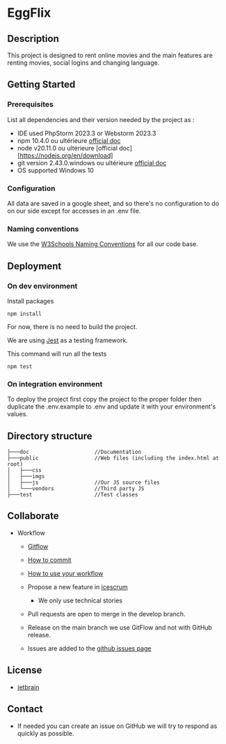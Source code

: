 # EggFlix

## Description

This project is designed to rent online movies and the main features are renting movies, social logins and changing language.

## Getting Started

### Prerequisites

List all dependencies and their version needed by the project as :

* IDE used PhpStorm 2023.3 or Webstorm 2023.3
* npm 10.4.0 ou ultérieure [official doc](https://docs.npmjs.com/try-the-latest-stable-version-of-npm)
* node v20.11.0 ou ultérieure [official doc][https://nodejs.org/en/download]
* git version 2.43.0.windows ou ultérieure [official doc](https://git-scm.com/)
* OS supported Windows 10

### Configuration

All data are saved in a google sheet, and so there's no configuration to do on our side except for accesses in an .env file.

### Naming conventions

We use the [W3Schools Naming Conventions](https://www.w3schools.com/js/js_conventions.asp) for all our code base.

## Deployment

### On dev environment
Install packages
```shell
npm install
```

For now, there is no need to build the project.

We are using [Jest](https://jestjs.io/) as a testing framework.

This command will run all the tests
```shell
npm test
```

### On integration environment

To deploy the project first copy the project to the proper folder then duplicate the .env.example to .env and 
update it with your environment's values.

## Directory structure
```shell
├───doc                     //Documentation
├───public                  //Web files (including the index.html at root)
│   ├───css
│   ├───imgs
│   ├───js                  //Our JS source files
│   └───vendors             //Third party JS
├───test                    //Test classes
```

## Collaborate

* Workflow
  * [Gitflow](https://www.atlassian.com/fr/git/tutorials/comparing-workflows/gitflow-workflow#:~:text=Gitflow%20est%20l'un%20des,les%20hotfix%20vers%20la%20production.)
  * [How to commit](https://www.conventionalcommits.org/en/v1.0.0/)
  * [How to use your workflow](https://nvie.com/posts/a-successful-git-branching-model/)

  * Propose a new feature in [icescrum](https://icescrum.cpnv.ch/p/RIAEGGFLIX/#/planning) 
    * We only use technical stories
  * Pull requests are open to merge in the develop branch.
  * Release on the main branch we use GitFlow and not with GitHub release.
  * Issues are added to the [github issues page](https://github.com/JuilletMikael/RIA-EggFlix/issues)

## License

* [jetbrain](/docs.github.com/en/repositories/managing-your-repositorys-settings-and-features/customizing-your-repository/https://www.jetbrains.com/)

## Contact

* If needed you can create an issue on GitHub we will try to respond as quickly as possible.
